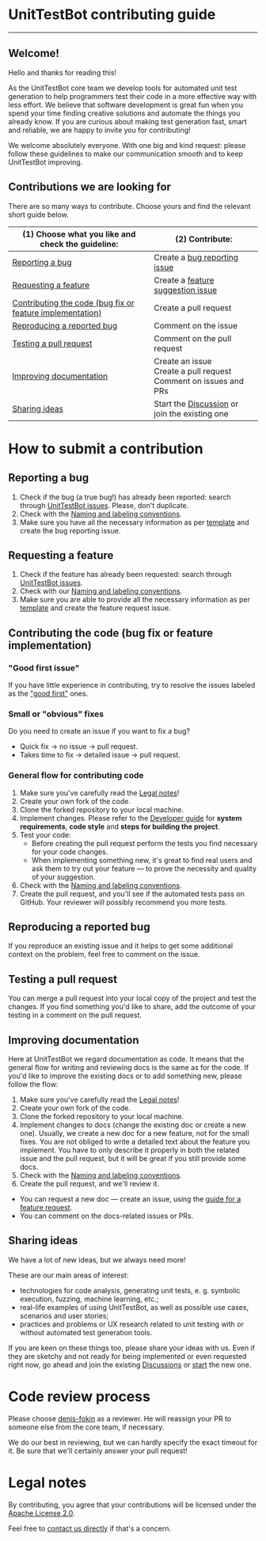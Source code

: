 # UnitTestBot contributing guide

---

## Welcome!

Hello and thanks for reading this!

As the UnitTestBot core team we develop tools for automated unit test generation to help programmers test their code
in a more effective way with less effort. We believe that software development is great fun when you spend your time
finding creative solutions and automate the things you already know. If you are curious about making test generation
fast, smart and reliable, we are happy to invite you for contributing!

We welcome absolutely everyone. With one big and kind request: please follow these guidelines to make our communication smooth and to keep UnitTestBot improving.

## Contributions we are looking for

There are so many ways to contribute. Choose yours and find the relevant short guide below.

| (1) Choose what you like and check the guideline:                                                                       | (2) Contribute:                                                                                                                               |
|-------------------------------------------------------------------------------------------------------------------------|-----------------------------------------------------------------------------------------------------------------------------------------------|
| [Reporting a bug](#Reporting-a-bug)                                                                                     | Create a [bug reporting issue](https://github.com/UnitTestBot/UTBotJava/issues/new?assignees=&labels=&template=bug_report.md&title=)          |
| [Requesting a feature](#Requesting-a-feature)                                                                           | Create a [feature suggestion issue](https://github.com/UnitTestBot/UTBotJava/issues/new?assignees=&labels=&template=feature_request.md&title=) |
| [Contributing the code (bug fix or feature implementation)](#Contributing-the-code-(bug-fix-or-feature-implementation)) | Create a pull request                                                                                                                         |
| [Reproducing a reported bug](#Reproducing-a-reported-bug)                                                               | Comment on the issue                                                                                                                          |
| [Testing a pull request](#Testing-a-pull-request)                                                                       | Comment on the pull request                                                                                                                   |
| [Improving documentation](#Improving-documentation)                                                                     | Create an issue<br/>Create a pull request<br/>Comment on issues and PRs                                                                       |
| [Sharing ideas](#Sharing-ideas)                                                                                         | Start the [Discussion](https://github.com/UnitTestBot/UTBotJava/discussions) or join the existing one                                         |

# How to submit a contribution

## Reporting a bug

1. Check if the bug (a true bug!) has already been reported: search through [UnitTestBot issues](https://github.com/UnitTestBot/UTBotJava/issues). Please, don't duplicate.
2. Check with the [Naming and labeling conventions](Conventions.md).
3. Make sure you have all the necessary information as per [template](https://github.com/UnitTestBot/UTBotJava/issues/new?assignees=&labels=&template=bug_report.md&title=) and create the bug reporting issue.

## Requesting a feature

1. Check if the feature has already been requested: search through [UnitTestBot issues](https://github.com/UnitTestBot/UTBotJava/issues).
2. Check with our [Naming and labeling conventions](Conventions.md).
3. Make sure you are able to provide all the necessary information as per [template](https://github.com/UnitTestBot/UTBotJava/issues/new?assignees=&labels=&template=feature_request.md&title=) and create the feature request issue.

## Contributing the code (bug fix or feature implementation)

### "Good first issue"

If you have little experience in contributing, try to resolve the issues labeled as the ["good first"](https://github.com/UnitTestBot/UTBotJava/contribute) ones.

### Small or "obvious" fixes

Do you need to create an issue if you want to fix a bug?

* Quick fix → no issue → pull request.
* Takes time to fix → detailed issue → pull request.

### General flow for contributing code

1. Make sure you've carefully read the [Legal notes](#Legal-notes)!
2. Create your own fork of the code.
3. Clone the forked repository to your local machine.
4. Implement changes. Please refer to the [Developer guide](DEVNOTE.md) for **system requirements**, **code
   style** and
   **steps for building the project**.
5. Test your code:
   * Before creating the pull request perform the tests you find necessary for your code changes.
   * When implementing something new, it's great to find real users and ask them to try out your feature — to prove
     the necessity and quality of your suggestion.
6. Check with the [Naming and labeling conventions](Conventions.md).
7. Create the pull request, and you'll see if the automated tests pass on GitHub. Your reviewer will possibly recommend
   you more tests.

## Reproducing a reported bug

If you reproduce an existing issue and it helps to get some additional context on the problem, feel free to comment on the issue.

## Testing a pull request

You can merge a pull request into your local copy of the project and test the changes. If you find something you'd like to share, add the outcome of your testing in a comment on the pull request.

## Improving documentation

Here at UnitTestBot we regard documentation as code. It means that the general flow for writing and reviewing docs
is the same as for the code. If you'd like to improve the existing docs or to add something new, please follow the flow:

1. Make sure you've carefully read the [Legal notes](#Legal-notes)!
2. Create your own fork of the code.
3. Clone the forked repository to your local machine.
4. Implement changes to docs (change the existing doc or create a new one). Usually, we create a new doc for a new feature, not for the small fixes. You are not obliged to write a detailed text about the feature you implement. You have to only describe it properly in both the related issue and the pull request, but it will be great if you still provide some docs.
6. Check with the [Naming and labeling conventions](Conventions.md).
7. Create the pull request, and we'll review it.

* You can request a new doc — create an issue, using the [guide for a feature request](#Requesting-a-feature).
* You can comment on the docs-related issues or PRs.

## Sharing ideas

We have a lot of new ideas, but we always need more!

These are our main areas of interest:

* technologies for code analysis, generating unit tests, e. g. symbolic execution, fuzzing, machine learning, etc.;
* real-life examples of using UnitTestBot, as well as possible use cases, scenarios and user stories;
* practices and problems or UX research related to unit testing with or without automated test generation tools.

If you are keen on these things too, please share your ideas with us. Even if they are sketchy and not ready for being implemented or even requested right now, go ahead and join the existing [Discussions](https://github.com/UnitTestBot/UTBotJava/discussions) or [start](https://github.com/UnitTestBot/UTBotJava/discussions/new) the new one.

# Code review process
Please choose [denis-fokin](https://github.com/denis-fokin) as a reviewer. He will reassign your PR to someone else from the core team, if necessary.

We do our best in reviewing, but we can hardly specify the exact timeout for it. Be sure that we'll certainly answer your pull request!

# Legal notes

By contributing, you agree that your contributions will be licensed under the [Apache License 2.0](https://github.com/UnitTestBot/UTBotJava/blob/main/LICENSE).

Feel free to [contact us directly](https://www.utbot.org/about) if that's a concern.